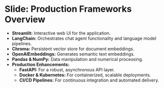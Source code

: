 # Slide: Production Frameworks Overview

- **Streamlit:** Interactive web UI for the application.
- **LangChain:** Orchestrates chat agent functionality and language model pipelines.
- **Chroma:** Persistent vector store for document embeddings.
- **OpenAIEmbeddings:** Generates semantic text embeddings.
- **Pandas & NumPy:** Data manipulation and numerical processing.
- **Production Enhancements:**
  - **FastAPI:** For a robust, asynchronous API layer.
  - **Docker & Kubernetes:** For containerized, scalable deployments.
  - **CI/CD Pipelines:** For continuous integration and automated delivery.
